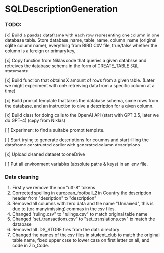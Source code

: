 # SQLDescriptionGeneration

### TODO:

[x] Build a pandas dataframe with each row representing one column in one database table. Store database_name, table_name, column_name (original sqlite column name), everything from BIRD CSV file, true/false whether the column is a foreign or primary key,

[x] Copy function from Niklas code that queries a given database and retreives the database schema in the form of CREATE_TABLE SQL statements

[x] Build function that obtains X amount of rows from a given table. (Later we might experiment with only retreiving data from a specific column at a time)

[x] Build prompt template that takes the database schema, some rows from the database, and an instruction to give a description for a given column.  

[x] Build class for doing calls to the OpenAI API (start with GPT 3.5, later we do GPT-4) (copy from Niklas)

[ ] Experiment to find a suitable prompt template.

[ ] Start trying to generate descriptions for columns and start filling the dataframe constructed earlier with generated column descriptions

[x] Upload cleaned dataset to oneDrive

[ ] Put all environment variables (absolute paths & keys) in an .env file.
 

### Data cleaning 

1. Firstly we remove the non "utf-8" tokens 
2. Corrected spelling in european_football_2 in Country the description header from "desription" to "description"
3. Removed all columns with zero data and the name "Unnamed", this is due to (too many/missing) commas in the csv files. 
4. Changed "ruling.csv" to "rulings.csv" to match original table name 
5. Changed "set_transactions.csv" to "set_translations.csv" to match the database 
6. Removed all .DS_STORE files from the data directory 
7. Changed the names of the csv files in student_club to match the original table name, fixed upper case to lower case on first letter on all, and code in Zip_Code. 

 

